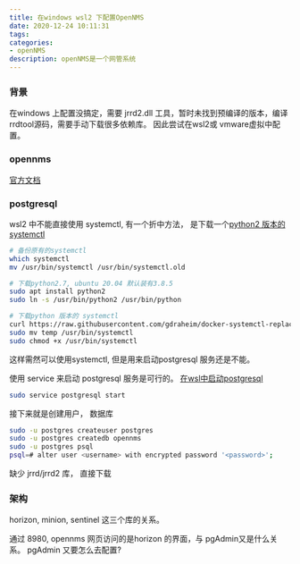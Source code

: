 ```yaml
---
title: 在windows wsl2 下配置OpenNMS
date: 2020-12-24 10:11:31
tags:
categories:
- openNMS
description: openNMS是一个网管系统
---
```


### 背景

在windows 上配置没搞定，需要 jrrd2.dll 工具，暂时未找到预编译的版本，编译rrdtool源码，需要手动下载很多依赖库。
因此尝试在wsl2或 vmware虚拟中配置。

### opennms
[官方文档](https://qoswork.github.io/odoc/guide-install/index.html#_%E5%9C%A8_debian_%E4%B8%8A%E5%AE%89%E8%A3%85)

### postgresql

wsl2 中不能直接使用 systemctl, 有一个折中方法， 是下载一个[python2 版本的systemctl](https://superuser.com/questions/1556609/how-to-enable-systemd-on-wsl2-ubuntu-20-and-centos-8)

```sh
# 备份原有的systemctl
which systemctl
mv /usr/bin/systemctl /usr/bin/systemctl.old

# 下载python2.7, ubuntu 20.04 默认装有3.8.5
sudo apt install python2
sudo ln -s /usr/bin/python2 /usr/bin/python

# 下载python 版本的 systemctl
curl https://raw.githubusercontent.com/gdraheim/docker-systemctl-replacement/master/files/docker/systemctl.py >temp
sudo mv temp /usr/bin/systemctl
sudo chmod +x /usr/bin/systemctl
```

这样需然可以使用systemctl, 但是用来启动postgresql 服务还是不能。 

使用 service 来启动 postgresql 服务是可行的。
[在wsl中启动postgresql](https://harshityadav95.medium.com/postgresql-in-windows-subsystem-for-linux-wsl-6dc751ac1ff3)
```sh
sudo service postgresql start
```
接下来就是创建用户， 数据库
```sh
sudo -u postgres createuser postgres
sudo -u postgres createdb opennms
sudo -u postgres psql
psql=# alter user <username> with encrypted password '<password>';
```
缺少 jrrd/jrrd2 库， 直接下载

### 架构

horizon, minion, sentinel 这三个库的关系。 

通过 8980, opennms 网页访问的是horizon 的界面，与 pgAdmin又是什么关系。 pgAdmin 又要怎么去配置?


